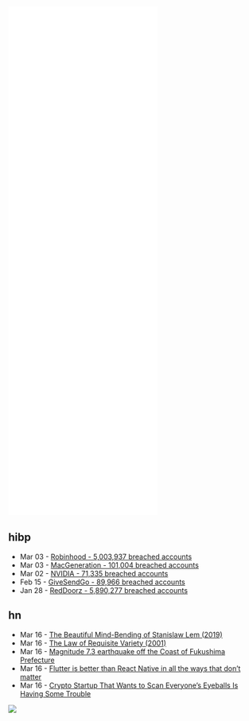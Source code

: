 ![Metrics](https://raw.githubusercontent.com/phixion/phixion/master/metrics.svg)

## hibp

<!--
for https://github.com/phixion/phixion/blob/main/.github/workflows/feeds.yml
-->
<!--START_SECTION:haveibeenpwnd-->
- Mar 03 - [Robinhood - 5,003,937 breached accounts](https://haveibeenpwned.com/PwnedWebsites#Robinhood)
- Mar 03 - [MacGeneration - 101,004 breached accounts](https://haveibeenpwned.com/PwnedWebsites#MacGeneration)
- Mar 02 - [NVIDIA - 71,335 breached accounts](https://haveibeenpwned.com/PwnedWebsites#NVIDIA)
- Feb 15 - [GiveSendGo - 89,966 breached accounts](https://haveibeenpwned.com/PwnedWebsites#GiveSendGo)
- Jan 28 - [RedDoorz - 5,890,277 breached accounts](https://haveibeenpwned.com/PwnedWebsites#RedDoorz)
<!--END_SECTION:haveibeenpwnd-->

## hn

<!--
for https://github.com/phixion/phixion/blob/main/.github/workflows/feeds.yml
-->
<!--START_SECTION:hn-->
- Mar 16 - [The Beautiful Mind-Bending of Stanislaw Lem (2019)](https://www.newyorker.com/culture/culture-desk/the-beautiful-mind-bending-of-stanislaw-lem)
- Mar 16 - [The Law of Requisite Variety (2001)](http://pespmc1.vub.ac.be/REQVAR.html)
- Mar 16 - [Magnitude 7.3 earthquake off the Coast of Fukushima Prefecture](https://www.data.jma.go.jp/multi/quake/quake_detail.html?eventID=20220316234055&lang=en)
- Mar 16 - [Flutter is better than React Native in all the ways that don’t matter](https://shift.infinite.red/flutter-is-better-than-react-native-fed10c92a768?gi=3110e8d1fe6)
- Mar 16 - [Crypto Startup That Wants to Scan Everyone’s Eyeballs Is Having Some Trouble](https://www.bloomberg.com/news/articles/2022-03-16/worldcoin-the-eyeball-scanning-crypto-unicorn-hits-signup-snags)
<!--END_SECTION:hn-->

<!--
for https://yhype.me
-->
![](https://hit.yhype.me/github/profile?user_id=13013670)
